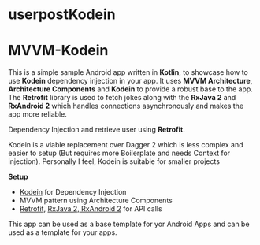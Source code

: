 # userpostKodein
MVVM-Kodein
======

This is a simple sample Android app written in **Kotlin**, to showcase how to use **Kodein** dependency injection in your app. It uses **MVVM Architecture**, **Architecture Components** and **Kodein** to provide a robust base to the app. The **Retrofit** library is used to fetch jokes along with the **RxJava 2** and **RxAndroid 2** which handles connections asynchronously and makes the app more reliable.  

Dependency Injection and retrieve user using **Retrofit**.

Kodein is a viable replacement over Dagger 2 which is less complex and easier to setup (But requires more Boilerplate and needs Context for injection). Personally I feel, Kodein is suitable for smaller projects

**Setup**
	
- [Kodein](https://github.com/Kodein-Framework/Kodein-DI) for Dependency Injection 
- MVVM pattern using Architecture Components
- [Retrofit](https://github.com/square/retrofit), [RxJava 2, RxAndroid 2](https://github.com/ReactiveX/RxJava) for API calls

This app can be used as a base template for yor Android Apps and can be used as a template for your apps. 
